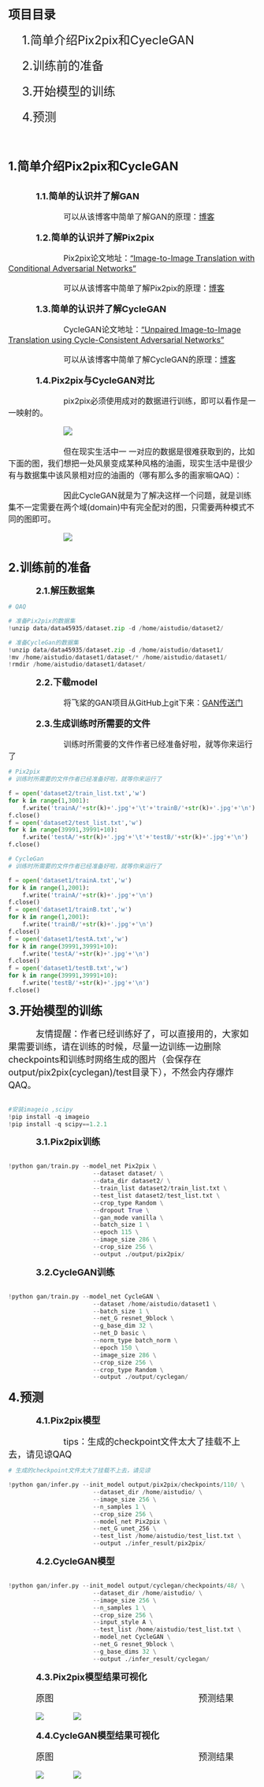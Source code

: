 <br><br>
<font size=5>**项目目录**</font>
<br><br>
&emsp;&emsp;<font size=5>1.简单介绍Pix2pix和CyecleGAN</font>
<br><br>
&emsp;&emsp;<font size=5>2.训练前的准备</font>
<br><br>
&emsp;&emsp;<font size=5>3.开始模型的训练</font>
<br><br>
&emsp;&emsp;<font size=5>4.预测</font>
<br><br><br><br>

<font size=5>**1.简单介绍Pix2pix和CycleGAN**</font>
<br><br>

&emsp;&emsp;&emsp;&emsp;<font size=4>**1.1.简单的认识并了解GAN**</font>
<br><br>
&emsp;&emsp;&emsp;&emsp;&emsp;&emsp;&emsp;&emsp;<font size=3.5>可以从该博客中简单了解GAN的原理：[博客](https://blog.csdn.net/on2way/article/details/72773771)</font>
<br><br>
&emsp;&emsp;&emsp;&emsp;<font size=4>**1.2.简单的认识并了解Pix2pix**</font>
<br><br>
&emsp;&emsp;&emsp;&emsp;&emsp;&emsp;&emsp;&emsp;<font size=3.5>Pix2pix论文地址：[“Image-to-Image Translation with Conditional Adversarial Networks”](https://arxiv.org/pdf/1611.07004.pdf)</font>
<br><br>
&emsp;&emsp;&emsp;&emsp;&emsp;&emsp;&emsp;&emsp;<font size=3.5>可以从该博客中简单了解Pix2pix的原理：[博客](https://blog.csdn.net/stdcoutzyx/article/details/78820728)</font>
<br><br>
&emsp;&emsp;&emsp;&emsp;<font size=4>**1.3.简单的认识并了解CycleGAN**</font>
<br><br>
&emsp;&emsp;&emsp;&emsp;&emsp;&emsp;&emsp;&emsp;<font size=3.5>CycleGAN论文地址：[“Unpaired Image-to-Image Translation using Cycle-Consistent Adversarial Networks”](https://arxiv.org/abs/1703.10593)</font>
<br><br>
&emsp;&emsp;&emsp;&emsp;&emsp;&emsp;&emsp;&emsp;<font size=3.5>可以从该博客中简单了解CycleGAN的原理：[博客](https://blog.csdn.net/qq_21190081/article/details/78807931)</font>
<br><br>
&emsp;&emsp;&emsp;&emsp;<font size=4>**1.4.Pix2pix与CycleGAN对比**</font>
<br><br>
&emsp;&emsp;&emsp;&emsp;&emsp;&emsp;&emsp;&emsp;<font size=3.5>pix2pix必须使用成对的数据进行训练，即可以看作是一 一映射的。</font>
<br><br>
&emsp;&emsp;&emsp;&emsp;&emsp;&emsp;&emsp;&emsp;<img src="https://ai-studio-static-online.cdn.bcebos.com/6867664b70ab4ddc9a6970576a6a097ee75470dc2699488a93a960dcb0b2b12c" style="zoom:110%">
<br><br>
&emsp;&emsp;&emsp;&emsp;&emsp;&emsp;&emsp;&emsp;<font size=3.5>但在现实生活中一 一对应的数据是很难获取到的，比如下面的图，我们想把一处风景变成某种风格的油画，现实生活中是很少有与数据集中该风景相对应的油画的（哪有那么多的画家嘛QAQ）：</font>
<br><br>
&emsp;&emsp;&emsp;&emsp;&emsp;&emsp;&emsp;&emsp;<font size=3.5>因此CycleGAN就是为了解决这样一个问题，就是训练集不一定需要在两个域(domain)中有完全配对的图，只需要两种模式不同的图即可。</font>
<br><br>
&emsp;&emsp;&emsp;&emsp;&emsp;&emsp;&emsp;&emsp;<img src="https://ai-studio-static-online.cdn.bcebos.com/983e208bb20d4026882648853eae9482fba1a2d3fd5c4530be42b95c199fdb82" style="zoom:110%">
<br><br>

<font size=5>**2.训练前的准备**</font>
<br><br>
&emsp;&emsp;&emsp;&emsp;<font size=4>**2.1.解压数据集**</font>
<br>


```python
# QAQ

# 准备Pix2pix的数据集
!unzip data/data45935/dataset.zip -d /home/aistudio/dataset2/

# 准备CycleGan的数据集
!unzip data/data45935/dataset.zip -d /home/aistudio/dataset1/
!mv /home/aistudio/dataset1/dataset/* /home/aistudio/dataset1/
!rmdir /home/aistudio/dataset1/dataset/
```

&emsp;&emsp;&emsp;&emsp;<font size=4>**2.2.下载model**</font>
<br><br>
&emsp;&emsp;&emsp;&emsp;&emsp;&emsp;&emsp;&emsp;<font size=3>将飞桨的GAN项目从GitHub上git下来：[GAN传送门](https://github.com/PaddlePaddle/models/tree/release/1.8/PaddleCV/gan)</font>
<br><br>
&emsp;&emsp;&emsp;&emsp;<font size=4>**2.3.生成训练时所需要的文件**</font>
<br><br>
&emsp;&emsp;&emsp;&emsp;&emsp;&emsp;&emsp;&emsp;<font size=3>训练时所需要的文件作者已经准备好啦，就等你来运行了</font>
<br>


```python
# Pix2pix
# 训练时所需要的文件作者已经准备好啦，就等你来运行了

f = open('dataset2/train_list.txt','w')
for k in range(1,3001):
    f.write('trainA/'+str(k)+'.jpg'+'\t'+'trainB/'+str(k)+'.jpg'+'\n')
f.close()
f = open('dataset2/test_list.txt','w')
for k in range(39991,39991+10):
    f.write('testA/'+str(k)+'.jpg'+'\t'+'testB/'+str(k)+'.jpg'+'\n')
f.close()
```


```python
# CycleGan
# 训练时所需要的文件作者已经准备好啦，就等你来运行了

f = open('dataset1/trainA.txt','w')
for k in range(1,2001):
    f.write('trainA/'+str(k)+'.jpg'+'\n')
f.close()
f = open('dataset1/trainB.txt','w')
for k in range(1,2001):
    f.write('trainB/'+str(k)+'.jpg'+'\n')
f.close()
f = open('dataset1/testA.txt','w')
for k in range(39991,39991+10):
    f.write('testA/'+str(k)+'.jpg'+'\n')
f.close()
f = open('dataset1/testB.txt','w')
for k in range(39991,39991+10):
    f.write('testB/'+str(k)+'.jpg'+'\n')
f.close()
```

<font size=5>**3.开始模型的训练**</font>
<br><br>
&emsp;&emsp;&emsp;&emsp;<font size=4>友情提醒：作者已经训练好了，可以直接用的，大家如果需要训练，请在训练的时候，尽量一边训练一边删除checkpoints和训练时网络生成的图片（会保存在output/pix2pix(cyclegan)/test目录下），不然会内存爆炸QAQ。</font>
<br><br>


```python
#安装imageio ,scipy
!pip install -q imageio
!pip install -q scipy==1.2.1
```

&emsp;&emsp;&emsp;&emsp;<font size=4>**3.1.Pix2pix训练**</font>
<br><br>


```python
!python gan/train.py --model_net Pix2pix \
                        --dataset dataset/ \
                        --data_dir dataset2/ \
                        --train_list dataset2/train_list.txt \
                        --test_list dataset2/test_list.txt \
                        --crop_type Random \
                        --dropout True \
                        --gan_mode vanilla \
                        --batch_size 1 \
                        --epoch 115 \
                        --image_size 286 \
                        --crop_size 256 \
                        --output ./output/pix2pix/
```

&emsp;&emsp;&emsp;&emsp;<font size=4>**3.2.CycleGAN训练**</font>
<br><br>


```python
!python gan/train.py --model_net CycleGAN \
                        --dataset /home/aistudio/dataset1 \
                        --batch_size 1 \
                        --net_G resnet_9block \
                        --g_base_dim 32 \
                        --net_D basic \
                        --norm_type batch_norm \
                        --epoch 150 \
                        --image_size 286 \
                        --crop_size 256 \
                        --crop_type Random \
                        --output ./output/cyclegan/

```

<font size=5>**4.预测**</font>
<br><br>
&emsp;&emsp;&emsp;&emsp;<font size=4>**4.1.Pix2pix模型**</font>
<br><br>
&emsp;&emsp;&emsp;&emsp;&emsp;&emsp;&emsp;&emsp;<font size=4>tips：生成的checkpoint文件太大了挂载不上去，请见谅QAQ</font>


```python
# 生成的checkpoint文件太大了挂载不上去，请见谅

!python gan/infer.py --init_model output/pix2pix/checkpoints/110/ \
                        --dataset_dir /home/aistudio/ \
                        --image_size 256 \
                        --n_samples 1 \
                        --crop_size 256 \
                        --model_net Pix2pix \
                        --net_G unet_256 \
                        --test_list /home/aistudio/test_list.txt \
                        --output ./infer_result/pix2pix/
```

&emsp;&emsp;&emsp;&emsp;<font size=4>**4.2.CycleGAN模型**</font>
<br><br>


```python
!python gan/infer.py --init_model output/cyclegan/checkpoints/48/ \
                        --dataset_dir /home/aistudio/ \
                        --image_size 256 \
                        --n_samples 1 \
                        --crop_size 256 \
                        --input_style A \
                        --test_list /home/aistudio/test_list.txt \
                        --model_net CycleGAN \
                        --net_G resnet_9block \
                        --g_base_dims 32 \
                        --output ./infer_result/cyclegan/

```

&emsp;&emsp;&emsp;&emsp;<font size=4>**4.3.Pix2pix模型结果可视化**</font>
<br><br>
&emsp;&emsp;&emsp;&emsp;<font size=4>原图</font>&emsp;&emsp;&emsp;&emsp;&emsp;&emsp;&emsp;&emsp;&emsp;&emsp;&emsp;&emsp;&emsp;&emsp;&emsp;&emsp;&emsp;&emsp;&emsp;&emsp;&emsp;<font size=4>预测结果</font>
<br><br>
&emsp;&emsp;&emsp;&emsp;![](https://ai-studio-static-online.cdn.bcebos.com/593d543c06274c7f947a39386af86462d807205b86934fce891159bb8b623414)
&emsp;&emsp;&emsp;&emsp;![](https://ai-studio-static-online.cdn.bcebos.com/82e91e32b4664c00bab565b343decf60d0a0d2c77f43456487dca4d3285b1809)

&emsp;&emsp;&emsp;&emsp;<font size=4>**4.4.CycleGAN模型结果可视化**</font>
<br><br>
&emsp;&emsp;&emsp;&emsp;<font size=4>原图</font>&emsp;&emsp;&emsp;&emsp;&emsp;&emsp;&emsp;&emsp;&emsp;&emsp;&emsp;&emsp;&emsp;&emsp;&emsp;&emsp;&emsp;&emsp;&emsp;&emsp;&emsp;<font size=4>预测结果</font>
<br><br>
&emsp;&emsp;&emsp;&emsp;![](https://ai-studio-static-online.cdn.bcebos.com/c49c708287bb48afabeb6c75b8c38709a7b7cd8714f84687aac891e4519a72df)
&emsp;&emsp;&emsp;&emsp;![](https://ai-studio-static-online.cdn.bcebos.com/dc8c6e5826b7453598d293d73caba92e6f974a6a5f1b42c6bb90925d5a0bebcc)
<br><br>
